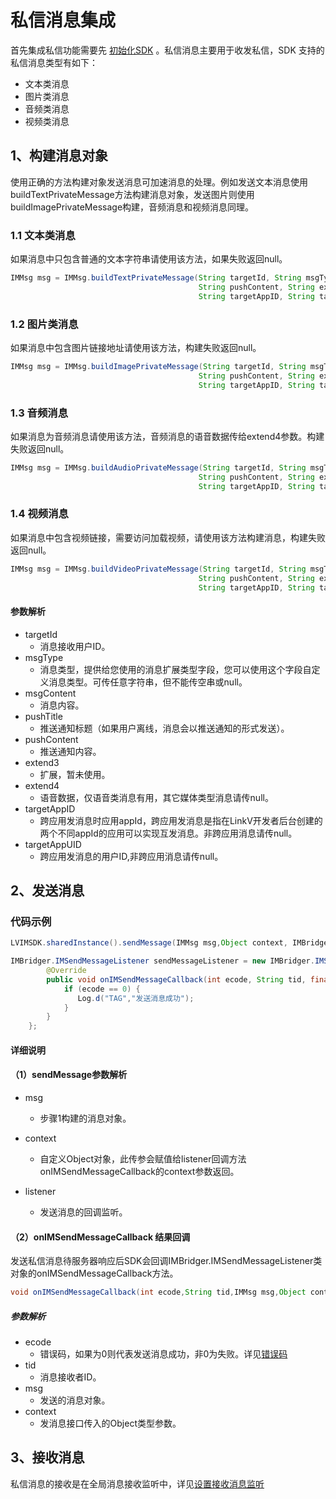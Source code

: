 # 私信消息集成

首先集成私信功能需要先 [初始化SDK](/?p=/zh/android/im/integration_init.md&k=DpgThmSb) 。私信消息主要用于收发私信，SDK 支持的私信消息类型有如下：

* 文本类消息
* 图片类消息
* 音频类消息
* 视频类消息

## <a name='1'></a>1、构建消息对象

使用正确的方法构建对象发送消息可加速消息的处理。例如发送文本消息使用buildTextPrivateMessage方法构建消息对象，发送图片则使用buildImagePrivateMessage构建，音频消息和视频消息同理。

### 1.1 文本类消息

如果消息中只包含普通的文本字符串请使用该方法，如果失败返回null。

```java
IMMsg msg = IMMsg.buildTextPrivateMessage(String targetId, String msgType, String content, String pushTitle, 
                                          String pushContent, String extend3, byte[] extend4,
                                          String targetAppID, String targetAppUID);
```

### 1.2 图片类消息

如果消息中包含图片链接地址请使用该方法，构建失败返回null。

```java
IMMsg msg = IMMsg.buildImagePrivateMessage(String targetId, String msgType, String content, String pushTitle, 
                                          String pushContent, String extend3, byte[] extend4,
                                          String targetAppID, String targetAppUID));
```

### 1.3 音频消息

如果消息为音频消息请使用该方法，音频消息的语音数据传给extend4参数。构建失败返回null。

```java
IMMsg msg = IMMsg.buildAudioPrivateMessage(String targetId, String msgType, String content, String pushTitle, 
                                          String pushContent, String extend3, byte[] extend4,
                                          String targetAppID, String targetAppUID));
```

###  1.4 视频消息

如果消息中包含视频链接，需要访问加载视频，请使用该方法构建消息，构建失败返回null。

```java
IMMsg msg = IMMsg.buildVideoPrivateMessage(String targetId, String msgType, String content, String pushTitle, 
                                          String pushContent, String extend3, byte[] extend4,
                                          String targetAppID, String targetAppUID);
```

#### 参数解析

* targetId
  * 消息接收用户ID。
* msgType
  * 消息类型，提供给您使用的消息扩展类型字段，您可以使用这个字段自定义消息类型。可传任意字符串，但不能传空串或null。
* msgContent
  * 消息内容。
* pushTitle
  * 推送通知标题（如果用户离线，消息会以推送通知的形式发送）。
* pushContent
  * 推送通知内容。
* extend3
  * 扩展，暂未使用。
* extend4
  * 语音数据，仅语音类消息有用，其它媒体类型消息请传null。
* targetAppID
  * 跨应用发消息时应用appId，跨应用发消息是指在LinkV开发者后台创建的两个不同appId的应用可以实现互发消息。非跨应用消息请传null。
* targetAppUID
  * 跨应用发消息的用户ID,非跨应用消息请传null。

## <a name='2'></a>2、发送消息

### 代码示例 

```java
LVIMSDK.sharedInstance().sendMessage(IMMsg msg,Object context, IMBridger.IMSendMessageListener listener);

IMBridger.IMSendMessageListener sendMessageListener = new IMBridger.IMSendMessageListener() {
        @Override
        public void onIMSendMessageCallback(int ecode, String tid, final IMMsg msg, Object context) {
            if (ecode == 0) {
               Log.d("TAG","发送消息成功");
            }
        }
    };
```

#### 详细说明

#### （1）sendMessage参数解析

* msg

  * 步骤1构建的消息对象。
* context
  
  * 自定义Object对象，此传参会赋值给listener回调方法onIMSendMessageCallback的context参数返回。
  
* listener

  * 发送消息的回调监听。

  

#### （2）onIMSendMessageCallback 结果回调

发送私信消息待服务器响应后SDK会回调IMBridger.IMSendMessageListener类对象的onIMSendMessageCallback方法。

```java
void onIMSendMessageCallback(int ecode,String tid,IMMsg msg,Object context);
```

##### 参数解析

* ecode
  * 错误码，如果为0则代表发送消息成功，非0为失败。详见[错误码](/?p=/zh/android/im/ecode.md&k=dNfqIW6P)
* tid
  * 消息接收者ID。
* msg
  * 发送的消息对象。
* context 
  * 发消息接口传入的Object类型参数。

## <a name='3'></a>3、接收消息

私信消息的接收是在全局消息接收监听中，详见[设置接收消息监听](/?p=/zh/android/im/integration_init.md&k=DpgThmSb)

